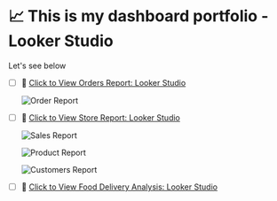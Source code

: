 # 📈 This is my dashboard portfolio - Looker Studio 

Let's see below
- [ ] 🎨 [Click to View Orders Report: Looker Studio](https://lookerstudio.google.com/reporting/62be8a31-1bf6-437c-af70-c106327ee5af)
  
  ![Order Report](https://github.com/user-attachments/assets/bc6c3dc5-265b-4b09-96d5-af26fb752943)

- [ ] 🎨 [Click to View Store Report: Looker Studio](https://lookerstudio.google.com/reporting/39bed884-35cb-4f7f-a1db-f32db1f8f73c)

  ![Sales Report](https://github.com/user-attachments/assets/1886fdec-5093-4f33-a1cb-a298c926462c)

  ![Product Report](https://github.com/user-attachments/assets/e9365dfd-9156-4b93-9b8d-223df7b18cd8)

  ![Customers Report](https://github.com/user-attachments/assets/c01296a4-c879-43de-8287-e7a07a986f12)

- [ ] 🎨 [Click to View Food Delivery Analysis: Looker Studio](https://lookerstudio.google.com/reporting/9f418b5b-597a-4912-98da-f1f83422e5a7)
